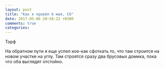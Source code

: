 ```yaml
---
layout: post
title: "Как я провёл 6 мая, Сб"
date: 2017-05-06 20:58:22 +0300
comments: true
categories: 
---
```

Торф

На обратном пути я еще успел кое-как сфоткать то, что там строится на новом участке на углу. Там строятся сразу два брусовых домика, пока что оба выглядят отстойно.